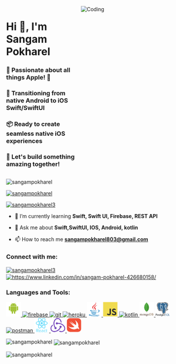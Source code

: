 <div style="display:flex;flex-direction=row">
  <div width="200">
    <h1 align="left">Hi 👋, I'm Sangam Pokharel</h1>
<h3 align="left">🍎 Passionate about all things Apple! 📱  </h3>
<h3 align="left">🚀 Transitioning from native Android to iOS Swift/SwiftUI</h3>
<h3 align="left">📦 Ready to create seamless native iOS experiences</h3>
<h3 align="left"> 🌟 Let's build something amazing together!</h3>
  </div>

  <div>
<img src="https://camo.githubusercontent.com/8bf6f6d78abc81fcf9c49f10649423e73ea44bc248e83aaae8759d401c829a84/68747470733a2f2f70687973696373677572756b756c2e66696c65732e776f726470726573732e636f6d2f323031392f30322f6368617261637465722d312e676966"  align="right" width="300" alt="Coding" />
    
  </div>
  
</div>




<p align="left"> <img src="https://komarev.com/ghpvc/?username=sangampokharel&label=Profile%20views&color=0e75b6&style=flat" alt="sangampokharel" /> </p>

<p align="left"> <a href="https://github.com/ryo-ma/github-profile-trophy"><img src="https://github-profile-trophy.vercel.app/?username=sangampokharel" alt="sangampokharel" /></a> </p>

<p align="left"> <a href="https://twitter.com/sangampokharel3" target="blank"><img src="https://img.shields.io/twitter/follow/sangampokharel3?logo=twitter&style=for-the-badge" alt="sangampokharel3" /></a> </p>

- 🌱 I’m currently learning **Swift, Swift UI, Firebase, REST API**

- 💬 Ask me about **Swift,SwiftUI, IOS, Android, kotlin**

- 📫 How to reach me **sangampokharel803@gmail.com**

<h3 align="left">Connect with me:</h3>
<p align="left">
<a href="https://twitter.com/sangampokharel3" target="blank"><img align="center" src="https://raw.githubusercontent.com/rahuldkjain/github-profile-readme-generator/master/src/images/icons/Social/twitter.svg" alt="sangampokharel3" height="30" width="40" /></a>
<a href="https://linkedin.com/in/https://www.linkedin.com/in/sangam-pokharel-426680158/" target="blank"><img align="center" src="https://raw.githubusercontent.com/rahuldkjain/github-profile-readme-generator/master/src/images/icons/Social/linked-in-alt.svg" alt="https://www.linkedin.com/in/sangam-pokharel-426680158/" height="30" width="40" /></a>
</p>

<h3 align="left">Languages and Tools:</h3>
<p align="left"> <a href="https://developer.android.com" target="_blank" rel="noreferrer"> <img src="https://raw.githubusercontent.com/devicons/devicon/master/icons/android/android-original-wordmark.svg" alt="android" width="40" height="40"/> </a> <a href="https://firebase.google.com/" target="_blank" rel="noreferrer"> <img src="https://www.vectorlogo.zone/logos/firebase/firebase-icon.svg" alt="firebase" width="40" height="40"/> </a> <a href="https://git-scm.com/" target="_blank" rel="noreferrer"> <img src="https://www.vectorlogo.zone/logos/git-scm/git-scm-icon.svg" alt="git" width="40" height="40"/> </a> <a href="https://heroku.com" target="_blank" rel="noreferrer"> <img src="https://www.vectorlogo.zone/logos/heroku/heroku-icon.svg" alt="heroku" width="40" height="40"/> </a> <a href="https://www.java.com" target="_blank" rel="noreferrer"> <img src="https://raw.githubusercontent.com/devicons/devicon/master/icons/java/java-original.svg" alt="java" width="40" height="40"/> </a> <a href="https://developer.mozilla.org/en-US/docs/Web/JavaScript" target="_blank" rel="noreferrer"> <img src="https://raw.githubusercontent.com/devicons/devicon/master/icons/javascript/javascript-original.svg" alt="javascript" width="40" height="40"/> </a> <a href="https://kotlinlang.org" target="_blank" rel="noreferrer"> <img src="https://www.vectorlogo.zone/logos/kotlinlang/kotlinlang-icon.svg" alt="kotlin" width="40" height="40"/> </a> <a href="https://www.mongodb.com/" target="_blank" rel="noreferrer"> <img src="https://raw.githubusercontent.com/devicons/devicon/master/icons/mongodb/mongodb-original-wordmark.svg" alt="mongodb" width="40" height="40"/> </a> <a href="https://www.postgresql.org" target="_blank" rel="noreferrer"> <img src="https://raw.githubusercontent.com/devicons/devicon/master/icons/postgresql/postgresql-original-wordmark.svg" alt="postgresql" width="40" height="40"/> </a> <a href="https://postman.com" target="_blank" rel="noreferrer"> <img src="https://www.vectorlogo.zone/logos/getpostman/getpostman-icon.svg" alt="postman" width="40" height="40"/> </a> <a href="https://reactjs.org/" target="_blank" rel="noreferrer"> <img src="https://raw.githubusercontent.com/devicons/devicon/master/icons/react/react-original-wordmark.svg" alt="react" width="40" height="40"/> </a> <a href="https://redux.js.org" target="_blank" rel="noreferrer"> <img src="https://raw.githubusercontent.com/devicons/devicon/master/icons/redux/redux-original.svg" alt="redux" width="40" height="40"/> </a> <a href="https://developer.apple.com/swift/" target="_blank" rel="noreferrer"> <img src="https://raw.githubusercontent.com/devicons/devicon/master/icons/swift/swift-original.svg" alt="swift" width="40" height="40"/> </a> </p>

<p><img align="left" src="https://github-readme-stats.vercel.app/api/top-langs?username=sangampokharel&show_icons=true&locale=en&layout=compact" alt="sangampokharel" /></p>

<p>&nbsp;<img align="center" src="https://github-readme-stats.vercel.app/api?username=sangampokharel&show_icons=true&locale=en" alt="sangampokharel" /></p>

<p><img align="center" src="https://github-readme-streak-stats.herokuapp.com/?user=sangampokharel&" alt="sangampokharel" /></p>
